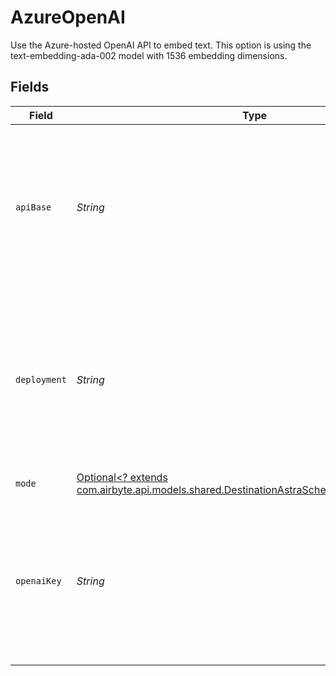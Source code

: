 # AzureOpenAI

Use the Azure-hosted OpenAI API to embed text. This option is using the text-embedding-ada-002 model with 1536 embedding dimensions.


## Fields

| Field                                                                                                                                                 | Type                                                                                                                                                  | Required                                                                                                                                              | Description                                                                                                                                           | Example                                                                                                                                               |
| ----------------------------------------------------------------------------------------------------------------------------------------------------- | ----------------------------------------------------------------------------------------------------------------------------------------------------- | ----------------------------------------------------------------------------------------------------------------------------------------------------- | ----------------------------------------------------------------------------------------------------------------------------------------------------- | ----------------------------------------------------------------------------------------------------------------------------------------------------- |
| `apiBase`                                                                                                                                             | *String*                                                                                                                                              | :heavy_check_mark:                                                                                                                                    | The base URL for your Azure OpenAI resource.  You can find this in the Azure portal under your Azure OpenAI resource                                  | https://your-resource-name.openai.azure.com                                                                                                           |
| `deployment`                                                                                                                                          | *String*                                                                                                                                              | :heavy_check_mark:                                                                                                                                    | The deployment for your Azure OpenAI resource.  You can find this in the Azure portal under your Azure OpenAI resource                                | your-resource-name                                                                                                                                    |
| `mode`                                                                                                                                                | [Optional<? extends com.airbyte.api.models.shared.DestinationAstraSchemasEmbeddingMode>](../../models/shared/DestinationAstraSchemasEmbeddingMode.md) | :heavy_minus_sign:                                                                                                                                    | N/A                                                                                                                                                   |                                                                                                                                                       |
| `openaiKey`                                                                                                                                           | *String*                                                                                                                                              | :heavy_check_mark:                                                                                                                                    | The API key for your Azure OpenAI resource.  You can find this in the Azure portal under your Azure OpenAI resource                                   |                                                                                                                                                       |